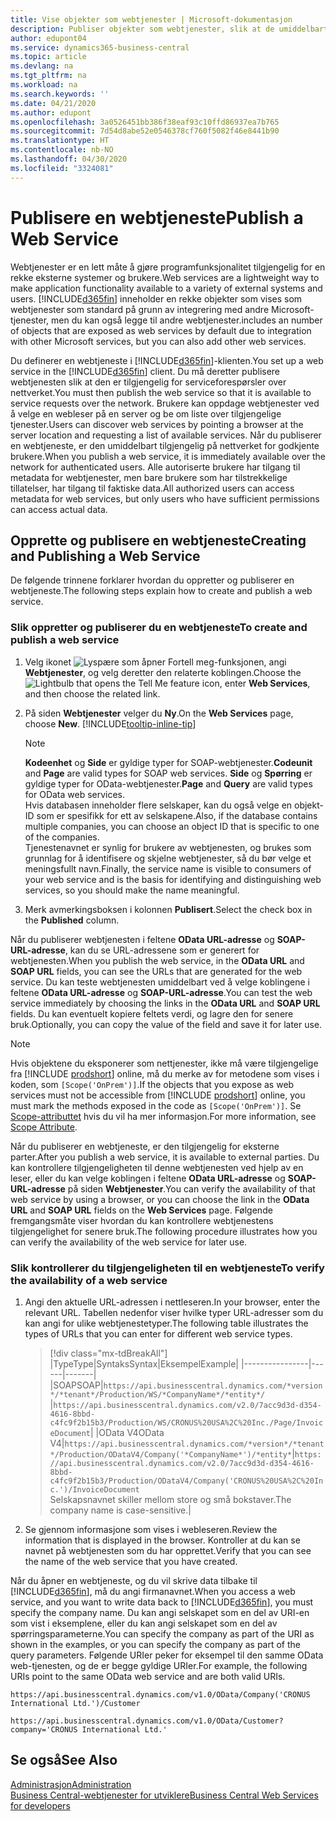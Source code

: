 ```yaml
---
title: Vise objekter som webtjenester | Microsoft-dokumentasjon
description: Publiser objekter som webtjenester, slik at de umiddelbart blir tilgjengelige for Business Central-løsningen din.
author: edupont04
ms.service: dynamics365-business-central
ms.topic: article
ms.devlang: na
ms.tgt_pltfrm: na
ms.workload: na
ms.search.keywords: ''
ms.date: 04/21/2020
ms.author: edupont
ms.openlocfilehash: 3a0526451bb386f38eaf93c10ffd86937ea7b765
ms.sourcegitcommit: 7d54d8abe52e0546378cf760f5082f46e8441b90
ms.translationtype: HT
ms.contentlocale: nb-NO
ms.lasthandoff: 04/30/2020
ms.locfileid: "3324081"
---
```

# <a name="publish-a-web-service"></a><span data-ttu-id="fab99-103">Publisere en webtjeneste</span><span class="sxs-lookup"><span data-stu-id="fab99-103">Publish a Web Service</span></span>

<span data-ttu-id="fab99-104">Webtjenester er en lett måte å gjøre programfunksjonalitet tilgjengelig for en rekke eksterne systemer og brukere.</span><span class="sxs-lookup"><span data-stu-id="fab99-104">Web services are a lightweight way to make application functionality available to a variety of external systems and users.</span></span> [!INCLUDE[d365fin](includes/d365fin_md.md)] <span data-ttu-id="fab99-105">inneholder en rekke objekter som vises som webtjenester som standard på grunn av integrering med andre Microsoft-tjenester, men du kan også legge til andre webtjenester.</span><span class="sxs-lookup"><span data-stu-id="fab99-105">includes an number of objects that are exposed as web services by default due to integration with other Microsoft services, but you can also add other web services.</span></span>  

<span data-ttu-id="fab99-106">Du definerer en webtjeneste i [!INCLUDE[d365fin](includes/d365fin_md.md)]-klienten.</span><span class="sxs-lookup"><span data-stu-id="fab99-106">You set up a web service in the [!INCLUDE[d365fin](includes/d365fin_md.md)] client.</span></span> <span data-ttu-id="fab99-107">Du må deretter publisere webtjenesten slik at den er tilgjengelig for serviceforespørsler over nettverket.</span><span class="sxs-lookup"><span data-stu-id="fab99-107">You must then publish the web service so that it is available to service requests over the network.</span></span> <span data-ttu-id="fab99-108">Brukere kan oppdage webtjenester ved å velge en webleser på en server og be om liste over tilgjengelige tjenester.</span><span class="sxs-lookup"><span data-stu-id="fab99-108">Users can discover web services by pointing a browser at the server location and requesting a list of available services.</span></span> <span data-ttu-id="fab99-109">Når du publiserer en webtjeneste, er den umiddelbart tilgjengelig på nettverket for godkjente brukere.</span><span class="sxs-lookup"><span data-stu-id="fab99-109">When you publish a web service, it is immediately available over the network for authenticated users.</span></span> <span data-ttu-id="fab99-110">Alle autoriserte brukere har tilgang til metadata for webtjenester, men bare brukere som har tilstrekkelige tillatelser, har tilgang til faktiske data.</span><span class="sxs-lookup"><span data-stu-id="fab99-110">All authorized users can access metadata for web services, but only users who have sufficient permissions can access actual data.</span></span>

## <a name="creating-and-publishing-a-web-service"></a><span data-ttu-id="fab99-111">Opprette og publisere en webtjeneste</span><span class="sxs-lookup"><span data-stu-id="fab99-111">Creating and Publishing a Web Service</span></span>  
<span data-ttu-id="fab99-112">De følgende trinnene forklarer hvordan du oppretter og publiserer en webtjeneste.</span><span class="sxs-lookup"><span data-stu-id="fab99-112">The following steps explain how to create and publish a web service.</span></span>  

### <a name="to-create-and-publish-a-web-service"></a><span data-ttu-id="fab99-113">Slik oppretter og publiserer du en webtjeneste</span><span class="sxs-lookup"><span data-stu-id="fab99-113">To create and publish a web service</span></span>  

1. <span data-ttu-id="fab99-114">Velg ikonet ![Lyspære som åpner Fortell meg-funksjonen](media/ui-search/search_small.png "Fortell hva du vil gjøre"), angi **Webtjenester**, og velg deretter den relaterte koblingen.</span><span class="sxs-lookup"><span data-stu-id="fab99-114">Choose the ![Lightbulb that opens the Tell Me feature](media/ui-search/search_small.png "Tell me what you want to do") icon, enter **Web Services**, and then choose the related link.</span></span>  
2. <span data-ttu-id="fab99-115">På siden **Webtjenester** velger du **Ny**.</span><span class="sxs-lookup"><span data-stu-id="fab99-115">On the **Web Services** page, choose **New**.</span></span> [!INCLUDE[tooltip-inline-tip](includes/tooltip-inline-tip_md.md)]  

    > [!NOTE]  
    > <span data-ttu-id="fab99-116">**Kodeenhet** og **Side** er gyldige typer for SOAP-webtjenester.</span><span class="sxs-lookup"><span data-stu-id="fab99-116">**Codeunit** and **Page** are valid types for SOAP web services.</span></span> <span data-ttu-id="fab99-117">**Side** og **Spørring** er gyldige typer for OData-webtjenester.</span><span class="sxs-lookup"><span data-stu-id="fab99-117">**Page** and **Query** are valid types for OData web services.</span></span>  
    > <span data-ttu-id="fab99-118">Hvis databasen inneholder flere selskaper, kan du også velge en objekt-ID som er spesifikk for ett av selskapene.</span><span class="sxs-lookup"><span data-stu-id="fab99-118">Also, if the database contains multiple companies, you can choose an object ID that is specific to one of the companies.</span></span>  
    > <span data-ttu-id="fab99-119">Tjenestenavnet er synlig for brukere av webtjenesten, og brukes som grunnlag for å identifisere og skjelne webtjenester, så du bør velge et meningsfullt navn.</span><span class="sxs-lookup"><span data-stu-id="fab99-119">Finally, the service name is visible to consumers of your web service and is the basis for identifying and distinguishing web services, so you should make the name meaningful.</span></span>

3. <span data-ttu-id="fab99-120">Merk avmerkingsboksen i kolonnen **Publisert**.</span><span class="sxs-lookup"><span data-stu-id="fab99-120">Select the check box in the **Published** column.</span></span>  

<span data-ttu-id="fab99-121">Når du publiserer webtjenesten i feltene **OData URL-adresse** og **SOAP-URL-adresse**, kan du se URL-adressene som er generert for webtjenesten.</span><span class="sxs-lookup"><span data-stu-id="fab99-121">When you publish the web service, in the **OData URL** and **SOAP URL** fields, you can see the URLs that are generated for the web service.</span></span> <span data-ttu-id="fab99-122">Du kan teste webtjenesten umiddelbart ved å velge koblingene i feltene **OData URL-adresse** og **SOAP-URL-adresse**.</span><span class="sxs-lookup"><span data-stu-id="fab99-122">You can test the web service immediately by choosing the links in the **OData URL** and **SOAP URL** fields.</span></span> <span data-ttu-id="fab99-123">Du kan eventuelt kopiere feltets verdi, og lagre den for senere bruk.</span><span class="sxs-lookup"><span data-stu-id="fab99-123">Optionally, you can copy the value of the field and save it for later use.</span></span>  

> [!NOTE]
> <span data-ttu-id="fab99-124">Hvis objektene du eksponerer som nettjenester, ikke må være tilgjengelige fra [!INCLUDE [prodshort](includes/prodshort.md)] online, må du merke av for metodene som vises i koden, som `[Scope('OnPrem')]`.</span><span class="sxs-lookup"><span data-stu-id="fab99-124">If the objects that you expose as web services must not be accessible from [!INCLUDE [prodshort](includes/prodshort.md)] online, you must mark the methods exposed in the code as `[Scope('OnPrem')]`.</span></span> <span data-ttu-id="fab99-125">Se [Scope-attributtet](/dynamics365/business-central/dev-itpro/developer/methods/devenv-scope-attribute) hvis du vil ha mer informasjon.</span><span class="sxs-lookup"><span data-stu-id="fab99-125">For more information, see [Scope Attribute](/dynamics365/business-central/dev-itpro/developer/methods/devenv-scope-attribute).</span></span>

<span data-ttu-id="fab99-126">Når du publiserer en webtjeneste, er den tilgjengelig for eksterne parter.</span><span class="sxs-lookup"><span data-stu-id="fab99-126">After you publish a web service, it is available to external parties.</span></span> <span data-ttu-id="fab99-127">Du kan kontrollere tilgjengeligheten til denne webtjenesten ved hjelp av en leser, eller du kan velge koblingen i feltene **OData URL-adresse** og **SOAP-URL-adresse** på siden **Webtjenester**.</span><span class="sxs-lookup"><span data-stu-id="fab99-127">You can verify the availability of that web service by using a browser, or you can choose the link in the **OData URL** and **SOAP URL** fields on the **Web Services** page.</span></span> <span data-ttu-id="fab99-128">Følgende fremgangsmåte viser hvordan du kan kontrollere webtjenestens tilgjengelighet for senere bruk.</span><span class="sxs-lookup"><span data-stu-id="fab99-128">The following procedure illustrates how you can verify the availability of the web service for later use.</span></span>  

### <a name="to-verify-the-availability-of-a-web-service"></a><span data-ttu-id="fab99-129">Slik kontrollerer du tilgjengeligheten til en webtjeneste</span><span class="sxs-lookup"><span data-stu-id="fab99-129">To verify the availability of a web service</span></span>  

1. <span data-ttu-id="fab99-130">Angi den aktuelle URL-adressen i nettleseren.</span><span class="sxs-lookup"><span data-stu-id="fab99-130">In your browser, enter the relevant URL.</span></span> <span data-ttu-id="fab99-131">Tabellen nedenfor viser hvilke typer URL-adresser som du kan angi for ulike webtjenestetyper.</span><span class="sxs-lookup"><span data-stu-id="fab99-131">The following table illustrates the types of URLs that you can enter for different web service types.</span></span>  

    > [!div class="mx-tdBreakAll"]
    > |<span data-ttu-id="fab99-132">Type</span><span class="sxs-lookup"><span data-stu-id="fab99-132">Type</span></span>|<span data-ttu-id="fab99-133">Syntaks</span><span class="sxs-lookup"><span data-stu-id="fab99-133">Syntax</span></span>|<span data-ttu-id="fab99-134">Eksempel</span><span class="sxs-lookup"><span data-stu-id="fab99-134">Example</span></span>|
    > |----------------|------|-------|
    > |<span data-ttu-id="fab99-135">SOAP</span><span class="sxs-lookup"><span data-stu-id="fab99-135">SOAP</span></span>|`https://api.businesscentral.dynamics.com/*version*/*tenant*/Production/WS/*CompanyName*/*entity*/` |`https://api.businesscentral.dynamics.com/v2.0/7acc9d3d-d354-4616-8bbd-c4fc9f2b15b3/Production/WS/CRONUS%20USA%2C%20Inc./Page/InvoiceDocument`|
    > |<span data-ttu-id="fab99-136">OData V4</span><span class="sxs-lookup"><span data-stu-id="fab99-136">OData V4</span></span>|`https://api.businesscentral.dynamics.com/*version*/*tenant*/Production/ODataV4/Company('*CompanyName*')/*entity*`|`https://api.businesscentral.dynamics.com/v2.0/7acc9d3d-d354-4616-8bbd-c4fc9f2b15b3/Production/ODataV4/Company('CRONUS%20USA%2C%20Inc.')/InvoiceDocument`<br/>    <span data-ttu-id="fab99-137">Selskapsnavnet skiller mellom store og små bokstaver.</span><span class="sxs-lookup"><span data-stu-id="fab99-137">The company name is case-sensitive.</span></span>|

2. <span data-ttu-id="fab99-138">Se gjennom informasjone som vises i webleseren.</span><span class="sxs-lookup"><span data-stu-id="fab99-138">Review the information that is displayed in the browser.</span></span> <span data-ttu-id="fab99-139">Kontroller at du kan se navnet på webtjenesten som du har opprettet.</span><span class="sxs-lookup"><span data-stu-id="fab99-139">Verify that you can see the name of the web service that you have created.</span></span>  

<span data-ttu-id="fab99-140">Når du åpner en webtjeneste, og du vil skrive data tilbake til [!INCLUDE[d365fin](includes/d365fin_md.md)], må du angi firmanavnet.</span><span class="sxs-lookup"><span data-stu-id="fab99-140">When you access a web service, and you want to write data back to [!INCLUDE[d365fin](includes/d365fin_md.md)], you must specify the company name.</span></span> <span data-ttu-id="fab99-141">Du kan angi selskapet som en del av URI-en som vist i eksemplene, eller du kan angi selskapet som en del av spørringsparameterne.</span><span class="sxs-lookup"><span data-stu-id="fab99-141">You can specify the company as part of the URI as shown in the examples, or you can specify the company as part of the query parameters.</span></span> <span data-ttu-id="fab99-142">Følgende URIer peker for eksempel til den samme OData web-tjenesten, og de er begge gyldige URIer.</span><span class="sxs-lookup"><span data-stu-id="fab99-142">For example, the following URIs point to the same OData web service and are both valid URIs.</span></span>  

```
https://api.businesscentral.dynamics.com/v1.0/OData/Company('CRONUS International Ltd.')/Customer  
```

```
https://api.businesscentral.dynamics.com/v1.0/OData/Customer?company='CRONUS International Ltd.'  
```

## <a name="see-also"></a><span data-ttu-id="fab99-143">Se også</span><span class="sxs-lookup"><span data-stu-id="fab99-143">See Also</span></span>

[<span data-ttu-id="fab99-144">Administrasjon</span><span class="sxs-lookup"><span data-stu-id="fab99-144">Administration</span></span>](admin-setup-and-administration.md)  
[<span data-ttu-id="fab99-145">Business Central-webtjenester for utviklere</span><span class="sxs-lookup"><span data-stu-id="fab99-145">Business Central Web Services for developers</span></span>](/dynamics365/business-central/dev-itpro/webservices/web-services)  
